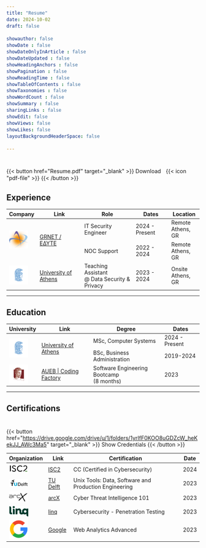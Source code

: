 ```yaml
---
title: "Resume"
date: 2024-10-02
draft: false

showauthor: false
showDate : false
showDateOnlyInArticle : false
showDateUpdated : false
showHeadingAnchors : false
showPagination : false
showReadingTime : false
showTableOfContents : false
showTaxonomies : false 
showWordCount : false
showSummary : false
sharingLinks : false
showEdit: false
showViews: false
showLikes: false
layoutBackgroundHeaderSpace: false

---
```

#
{{< button href="Resume.pdf" target="_blank" >}}
Downloadㅤ{{< icon "pdf-file" >}}
{{< /button >}}

## Experience

<table>
    <thead>
        <tr>
            <th>Company</th>
            <th>Link</th>
            <th>Role</th>
            <th>Dates</th>
            <th>Location</th>
        </tr>
    </thead>
    <tbody>
        <tr>
            <td rowspan=3><img class="customEntitityLogo" src="grnet.png" width="50"/></td>
            <td rowspan=3><a href="https://grnet.gr/en" target="_blank">GRNET / ΕΔΥΤΕ</a></td>
        </tr>
        <tr>
            <td>IT Security Engineer</td>
            <td>2024 - Present</td>
            <td>Remote </br> Athens, GR</td>
        </tr>
        <tr>
            <td>NOC Support</td>
            <td>2022 - 2024</td>
            <td>Remote </br> Athens, GR</td>
        </tr>
        <tr>
            <td><img class="customEntitityLogo" src="uoa.png" width="50"/></td>
            <td><a href="https://en.uoa.gr/" target="_blank">University of Athens</a></td>
            <td>Teaching Assistant<br>@ Data Security & Privacy</td>
            <td>2023 - 2024</td>
            <td>Onsite </br> Athens, GR</td>
        </tr>
    </tbody>
</table>

---

## Education

<table>
    <thead>
        <tr>
            <th>University</th>
            <th>Link</th>
            <th>Degree</th>
            <th>Dates</th>
        </tr>
    </thead>
    <tbody>
        <tr>
            <td rowspan=3><img class="customEntitityLogo" src="uoa.png" width="50"/></td>
            <td rowspan=3><a href="https://en.uoa.gr/" target="_blank">University of Athens</a></td>
        </tr>
        <tr>
            <td>MSc, Computer Systems</td>
            <td>2024 - Present</td>
        </tr>
        <tr>
            <td>BSc, Business Administration</td>
            <td>2019-2024</td>
        </tr>
        <tr>
            <td><img class="customEntitityLogo" src="aueb.png" width="50"/></td>
            <td><a href="https://codingfactory.aueb.gr/" target="_blank">AUEB | Coding Factory</a></td>
            <td>Software Engineering Bootcamp <br>(8 months)</td>
            <td>2023</td>
        </tr>
    </tbody>
</table>

---

## Certifications
#
{{< button href="https://drive.google.com/drive/u/1/folders/1yrIfF0KOO8uGDZcW_heKekJJ_AWc3Ma5" target="_blank" >}}
Show Credentials
{{< /button >}}

<table>
    <thead>
        <tr>
            <th>Organization</th>
            <th>Link</th>
            <th>Certification</th>
            <th>Date</th>
        </tr>
    </thead>
    <tbody>
        <tr>
            <td><img class="customEntitityLogo" src="isc2.png" width="50"/></td>
            <td><a href="https://www.isc2.org/" target="_blank">ISC2</a></td>
            <td>CC (Certified in Cybersecurity)</td>
            <td>2024</td>
        </tr>
        <tr>
            <td><img class="customEntitityLogo" src="tudelft.png" width="50"/></td>
            <td><a href="https://www.edx.org/school/delftx" target="_blank">TU Delft</a></td>
            <td>Unix Tools: Data, Software and Production Engineering</td>
            <td>2023</td>
        </tr>
        <tr>
            <td><img class="customEntitityLogo" src="arcX.webp" width="50"/></td>
            <td><a href="https://arcx.io/" target="_blank" >arcX</a></td>
            <td>Cyber Threat Intelligence 101</td>
            <td>2023</td>
        </tr>
        <tr>
            <td><img class="customEntitityLogo" src="linq.svg" width="50"/></td>
            <td><a href="https://linq.co/" target="_blank" >linq</a></td>
            <td>Cybersecurity - Penetration Testing</td>
            <td>2023</td>
        </tr>
        <tr>
            <td><img class="customEntitityLogo" src="google.webp" width="50"/></td>
            <td><a href="https://grow.google/intl/europe/" target="_blank">Google</a></td>
            <td>Web Analytics Advanced</td>
            <td>2023</td>
        </tr>
    </tbody>
</table>